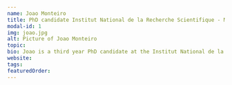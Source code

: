 ```yaml
---
name: Joao Monteiro
title: PhD candidate Institut National de la Recherche Scientifique - Montreal
modal-id: 1
img: joao.jpg   
alt: Picture of Joao Monteiro
topic: 
bio: Joao is a third year PhD candidate at the Institut National de la Recherche Scientifique in Montreal. His undergradate and masters degrees were both obtained at the University of Pernambuco in Recife-Brazil. His current research is focused on applications of generative modeling and metric learning to voice biometrics, trying to improve the state-of-the-art in tasks such as speaker verification and spoken language identification, while also concerned with improving the robustness of such approaches against spoofing attackers.
website: 
tags: 
featuredOrder: 
---
```

